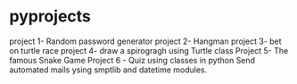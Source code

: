# pyprojects

project 1- Random password generator
project 2- Hangman
project 3- bet on turtle race
project 4- draw a spirogragh using Turtle class
Project 5- The famous Snake Game
Project 6 - Quiz using classes in python
Send automated mails ysing smptlib and datetime modules.

